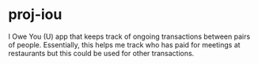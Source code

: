 # proj-iou
I Owe You (U) app that keeps track of ongoing transactions between pairs of people.  Essentially, this helps me track who has paid for meetings at restaurants but this could be used for other transactions.
